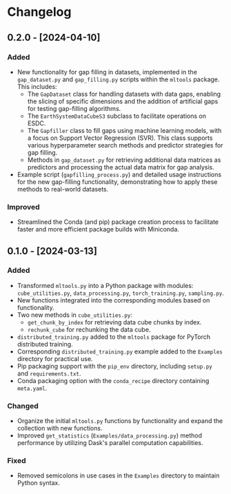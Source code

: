 
# Changelog

## 0.2.0 - [2024-04-10]
### Added
- New functionality for gap filling in datasets, implemented in the `gap_dataset.py` and `gap_filling.py` scripts within the `mltools` package. This includes:
    - The `GapDataset` class for handling datasets with data gaps, enabling the slicing of specific dimensions and the addition of artificial gaps for testing gap-filling algorithms.
    - The `EarthSystemDataCubeS3` subclass to facilitate operations on ESDC.
    - The `Gapfiller` class to fill gaps using machine learning models, with a focus on Support Vector Regression (SVR). This class supports various hyperparameter search methods and predictor strategies for gap filling.
    - Methods in `gap_dataset.py` for retrieving additional data matrices as predictors and processing the actual data matrix for gap analysis.
- Example script (`gapfilling_process.py`) and detailed usage instructions for the new gap-filling functionality, demonstrating how to apply these methods to real-world datasets.

### Improved
- Streamlined the Conda (and pip) package creation process to facilitate faster and more efficient package builds with Miniconda.

## 0.1.0 - [2024-03-13]

### Added
- Transformed `mltools.py` into a Python package with modules: `cube_utilities.py`, `data_processing.py`, `torch_training.py`, `sampling.py`.
- New functions integrated into the corresponding modules based on functionality.
- Two new methods in `cube_utilities.py`:
  - `get_chunk_by_index` for retrieving data cube chunks by index.
  - `rechunk_cube` for rechunking the data cube.
- `distributed_training.py` added to the `mltools` package for PyTorch distributed training.
- Corresponding `distributed_training.py` example added to the `Examples` directory for practical use.
- Pip packaging support with the `pip_env` directory, including `setup.py` and `requirements.txt`.
- Conda packaging option with the `conda_recipe` directory containing `meta.yaml`.

### Changed
- Organize the initial `mltools.py` functions by functionality and expand the collection with new functions.
- Improved `get_statistics` (`Examples/data_processing.py`) method performance by utilizing Dask's parallel computation capabilities.

### Fixed
- Removed semicolons in use cases in the `Examples` directory to maintain Python syntax.
